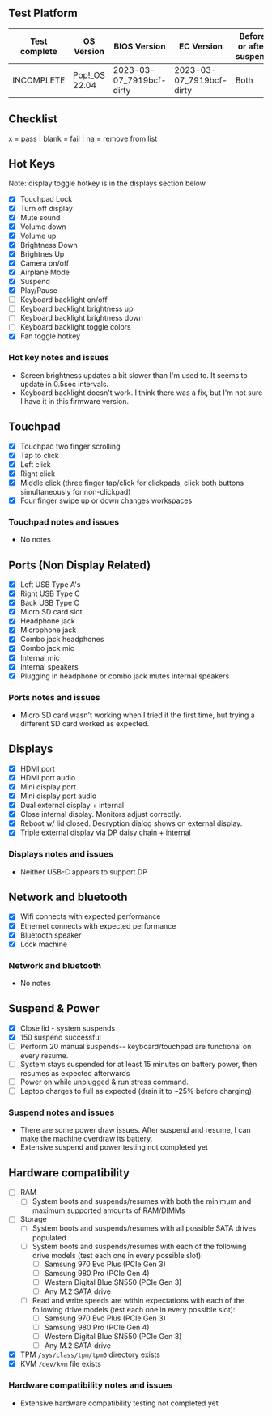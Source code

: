 ## Test Platform

| Test complete | OS Version     | BIOS Version             | EC Version               | Before or after suspend |
|---------------|----------------|--------------------------|--------------------------|-------------------------|
| INCOMPLETE    | Pop!\_OS 22.04 | 2023-03-07_7919bcf-dirty | 2023-03-07_7919bcf-dirty | Both                    |

## Checklist
x = pass | blank = fail | na = remove from list

## Hot Keys

Note: display toggle hotkey is in the displays section below.

- [x] Touchpad Lock
- [x] Turn off display
- [x] Mute sound
- [x] Volume down
- [x] Volume up
- [x] Brightness Down
- [x] Brightnes Up
- [x] Camera on/off
- [x] Airplane Mode
- [x] Suspend
- [x] Play/Pause
- [ ] Keyboard backlight on/off
- [ ] Keyboard backlight brightness up
- [ ] Keyboard backlight brightness down
- [ ] Keyboard backlight toggle colors
- [x] Fan toggle hotkey

### Hot key notes and issues

- Screen brightness updates a bit slower than I'm used to. It seems to update in 0.5sec intervals.
- Keyboard backlight doesn't work. I think there was a fix, but I'm not sure I have it in this firmware version.

## Touchpad

- [x] Touchpad two finger scrolling 
- [x] Tap to click
- [x] Left click
- [x] Right click
- [x] Middle click (three finger tap/click for clickpads, click both buttons simultaneously for non-clickpad)
- [x] Four finger swipe up or down changes workspaces

### Touchpad notes and issues

- No notes

## Ports (Non Display Related)

- [x] Left USB Type A's
- [x] Right USB Type C
- [x] Back USB Type C
- [x] Micro SD card slot
- [x] Headphone jack
- [x] Microphone jack
- [x] Combo jack headphones
- [x] Combo jack mic
- [x] Internal mic
- [x] Internal speakers
- [x] Plugging in headphone or combo jack mutes internal speakers

### Ports notes and issues

- Micro SD card wasn't working when I tried it the first time, but trying a different SD card worked as expected.

## Displays

- [x] HDMI port
- [x] HDMI port audio
- [x] Mini display port
- [x] Mini display port audio
- [x] Dual external display + internal
- [x] Close internal display. Monitors adjust correctly.
- [x] Reboot w/ lid closed. Decryption dialog shows on external display.
- [x] Triple external display via DP daisy chain + internal

### Displays notes and issues

- Neither USB-C appears to support DP

## Network and bluetooth

- [x] Wifi connects with expected performance
- [x] Ethernet connects with expected performance
- [x] Bluetooth speaker
- [x] Lock machine

### Network and bluetooth

- No notes

## Suspend & Power

- [x] Close lid - system suspends
- [x] 150 suspend successful
- [ ] Perform 20 manual suspends-- keyboard/touchpad are functional on every resume.
- [ ] System stays suspended for at least 15 minutes on battery power, then resumes as expected afterwards
- [ ] Power on while unplugged & run stress command.
- [ ] Laptop charges to full as expected (drain it to ~25% before charging)

### Suspend notes and issues

- There are some power draw issues. After suspend and resume, I can make the machine overdraw its battery.
- Extensive suspend and power testing not completed yet

## Hardware compatibility

- [ ] RAM
    - [ ] System boots and suspends/resumes with both the minimum and maximum supported amounts of RAM/DIMMs
- [ ] Storage
    - [ ] System boots and suspends/resumes with all possible SATA drives populated
    - [ ] System boots and suspends/resumes with each of the following drive models (test each one in every possible slot):
        - [ ] Samsung 970 Evo Plus (PCIe Gen 3)
        - [ ] Samsung 980 Pro (PCIe Gen 4)
        - [ ] Western Digital Blue SN550 (PCIe Gen 3)
        - [ ] Any M.2 SATA drive
    - [ ] Read and write speeds are within expectations with each of the following drive models (test each one in every possible slot):
        - [ ] Samsung 970 Evo Plus (PCIe Gen 3)
        - [ ] Samsung 980 Pro (PCIe Gen 4)
        - [ ] Western Digital Blue SN550 (PCIe Gen 3)
        - [ ] Any M.2 SATA drive
- [x] TPM `/sys/class/tpm/tpm0` directory exists
- [x] KVM `/dev/kvm` file exists

### Hardware compatibility notes and issues

- Extensive hardware compatibility testing not completed yet
